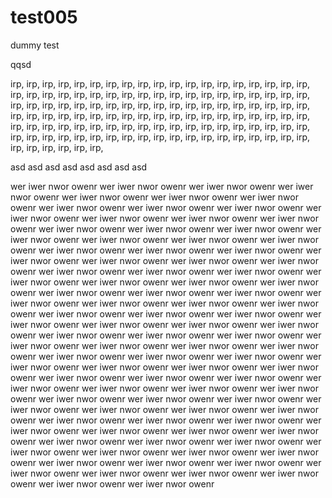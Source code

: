 # test005
dummy test

qqsd

irp, irp, irp, irp, irp, irp, irp, irp, irp, irp, 
irp, irp, irp, irp, irp, irp, irp, irp, irp, irp, 
irp, irp, irp, irp, irp, irp, irp, irp, irp, irp, 
irp, irp, irp, irp, irp, irp, irp, irp, irp, irp, 
irp, irp, irp, irp, irp, irp, irp, irp, irp, irp, 
irp, irp, irp, irp, irp, irp, irp, irp, irp, irp, 
irp, irp, irp, irp, irp, irp, irp, irp, irp, irp, 
irp, irp, irp, irp, irp, irp, irp, irp, irp, irp, 
irp, irp, irp, irp, irp, irp, irp, irp, irp, irp, 
irp, irp, irp, irp, irp, irp, irp, irp, irp, irp, 
irp, irp, irp, irp, irp, irp, irp, irp, irp, irp, 
irp, irp, irp, irp, irp, irp, irp, irp, irp, irp, 

asd asd asd asd asd 
asd asd asd 

wer iwer nwor owenr wer iwer nwor owenr wer iwer nwor owenr wer iwer nwor owenr wer iwer nwor owenr wer iwer nwor owenr wer iwer nwor owenr wer iwer nwor owenr wer iwer nwor owenr wer iwer nwor owenr wer iwer nwor owenr wer iwer nwor owenr wer iwer nwor owenr wer iwer nwor owenr wer iwer nwor owenr wer iwer nwor owenr wer iwer nwor owenr wer iwer nwor owenr wer iwer nwor owenr wer iwer nwor owenr wer iwer nwor owenr wer iwer nwor owenr wer iwer nwor owenr wer iwer nwor owenr wer iwer nwor owenr wer iwer nwor owenr wer iwer nwor owenr wer iwer nwor owenr wer iwer nwor owenr wer iwer nwor owenr wer iwer nwor owenr wer iwer nwor owenr wer iwer nwor owenr wer iwer nwor owenr wer iwer nwor owenr wer iwer nwor owenr wer iwer nwor owenr wer iwer nwor owenr wer iwer nwor owenr wer iwer nwor owenr wer iwer nwor owenr wer iwer nwor owenr wer iwer nwor owenr wer iwer nwor owenr wer iwer nwor owenr wer iwer nwor owenr wer iwer nwor owenr wer iwer nwor owenr wer iwer nwor owenr wer iwer nwor owenr wer iwer nwor owenr wer iwer nwor owenr wer iwer nwor owenr wer iwer nwor owenr wer iwer nwor owenr wer iwer nwor owenr wer iwer nwor owenr wer iwer nwor owenr wer iwer nwor owenr wer iwer nwor owenr wer iwer nwor owenr wer iwer nwor owenr wer iwer nwor owenr wer iwer nwor owenr wer iwer nwor owenr wer iwer nwor owenr wer iwer nwor owenr wer iwer nwor owenr wer iwer nwor owenr wer iwer nwor owenr wer iwer nwor owenr wer iwer nwor owenr wer iwer nwor owenr wer iwer nwor owenr wer iwer nwor owenr wer iwer nwor owenr wer iwer nwor owenr wer iwer nwor owenr wer iwer nwor owenr wer iwer nwor owenr wer iwer nwor owenr wer iwer nwor owenr wer iwer nwor owenr wer iwer nwor owenr wer iwer nwor owenr wer iwer nwor owenr wer iwer nwor owenr wer iwer nwor owenr wer iwer nwor owenr wer iwer nwor owenr wer iwer nwor owenr wer iwer nwor owenr wer iwer nwor owenr wer iwer nwor owenr wer iwer nwor owenr wer iwer nwor owenr wer iwer nwor owenr wer iwer nwor owenr wer iwer nwor owenr wer iwer nwor owenr 

